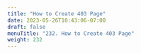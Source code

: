```yaml
---
title: "How to Create 403 Page"
date: 2023-05-26T10:43:06-07:00
draft: false
menuTitle: "232. How to Create 403 Page"
weight: 232
---
```


